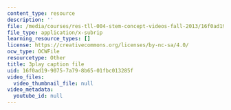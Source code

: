 ```yaml
---
content_type: resource
description: ''
file: /media/courses/res-tll-004-stem-concept-videos-fall-2013/16f0ad1990757a798b6501fbc013285f_w4y12u5S0HE.srt
file_type: application/x-subrip
learning_resource_types: []
license: https://creativecommons.org/licenses/by-nc-sa/4.0/
ocw_type: OCWFile
resourcetype: Other
title: 3play caption file
uid: 16f0ad19-9075-7a79-8b65-01fbc013285f
video_files:
  video_thumbnail_file: null
video_metadata:
  youtube_id: null
---
```

